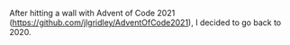 After hitting a wall with Advent of Code 2021 (https://github.com/jlgridley/AdventOfCode2021), I decided to go back to 2020.
